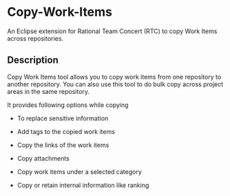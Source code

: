 # Copy-Work-Items
An Eclipse extension for Rational Team Concert (RTC) to copy Work Items across repositories.

## Description

Copy Work Items tool allows you to copy work items from one repository to another repository. You can also use this tool to do bulk copy across project areas in the same repository.


It provides following options while copying

* To replace sensitive information

* Add tags to the copied work items

* Copy the links of the work items

* Copy attachments

* Copy work items under a selected category

* Copy or retain internal information like ranking
